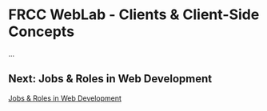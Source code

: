# FRCC WebLab - Clients & Client-Side Concepts

...

## Next: Jobs & Roles in Web Development

[Jobs & Roles in Web Development](?md=/course-content/module1/jobs_roles_in_web_development.md)